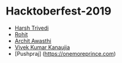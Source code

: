 # Hacktoberfest-2019

* [Harsh Trivedi](https://harsh98trivedi.github.io)
* [Rohit](https://github.com)
* [Archit Awasthi](https://archit023.github.io)
* [Vivek Kumar Kanaujia](https://github.com/vivekaris)
* [Pushpraj] (https://onemoreprince.com)
